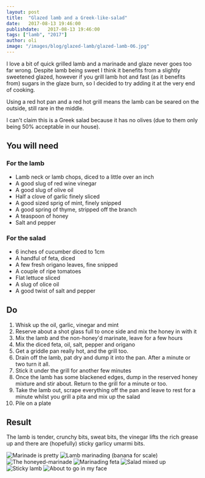 ```yaml
---
layout: post
title:  "Glazed lamb and a Greek-like-salad"
date:   2017-08-13 19:46:00
publishdate:   2017-08-13 19:46:00
tags: ["lamb", "2017"]
author: oli
image: "/images/blog/glazed-lamb/glazed-lamb-06.jpg"
---
```


I love a bit of quick grilled lamb and a marinade and glaze never goes too far wrong.  Despite lamb being sweet I think it benefits from a slightly sweetened glazed, however if you grill lamb hot and fast (as it benefits from) sugars in the glaze burn, so I decided to try adding it at the very end of cooking.

Using a red hot pan and a red hot grill means the lamb can be seared on the outside, still rare in the middle.

I can't claim this is a Greek salad because it has no olives (due to them only being 50% acceptable in our house).

## You will need


### For the lamb

* Lamb neck or lamb chops, diced to a little over an inch
* A good slug of red wine vinegar
* A good slug of olive oil
* Half a clove of garlic finely sliced
* A good sized sprig of mint, finely snipped
* A good spring of thyme, stripped off the branch
* A teaspoon of honey
* Salt and pepper

### For the salad

* 6 inches of cucumber diced to 1cm
* A handful of feta, diced
* A few fresh origano leaves, fine snipped
* A couple of ripe tomatoes
* Flat lettuce sliced
* A slug of olice oil
* A good twist of salt and pepper

## Do

1. Whisk up the oil, garlic, vinegar and mint
2. Reserve about a shot glass full to once side and mix the honey in with it
3. Mix the lamb and the non-honey'd marinate, leave for a few hours
4. Mix the diced feta, oil, salt, pepper and origano
5. Get a griddle pan really hot, and the grill too.
6. Drain off the lamb, pat dry and dump it into the pan.  After a minute or two turn it all.
7. Stick it under the grill for another few minutes
8. Once the lamb has some blackened edges, dump in the reserved honey mixture and stir about.  Return to the grill for a minute or too.
9. Take the lamb out, scrape everything off the pan and leave to rest for a minute whilst you grill a pita and mix up the salad
10. Pile on a plate 

## Result

The lamb is tender, crunchy bits, sweat bits, the vinegar lifts the rich grease up and there are (hopefully) sticky garlicy umarmi bits.


![Marinade is pretty](/images/blog/glazed-lamb/glazed-lamb-00.jpg)
![Lamb marinading (banana for scale)](/images/blog/glazed-lamb/glazed-lamb-01.jpg)
![The honeyed-marinade](/images/blog/glazed-lamb/glazed-lamb-02.jpg)
![Marinading feta](/images/blog/glazed-lamb/glazed-lamb-03.jpg)
![Salad mixed up](/images/blog/glazed-lamb/glazed-lamb-04.jpg)
![Sticky lamb](/images/blog/glazed-lamb/glazed-lamb-05.jpg)
![About to go in my face](/images/blog/glazed-lamb/glazed-lamb-06.jpg)


